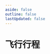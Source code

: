 ```yaml
---
aside: false
outline: false
lastUpdated: false
---
```



# 飞行行程

<Flights />
<!-- <FlightsChart /> -->

<script setup>
import Flights from '../.vitepress/components/trip/Flights.vue'
// import FlightsChart from '../.vitepress/components/trip/FlightsChart.vue'
</script>
